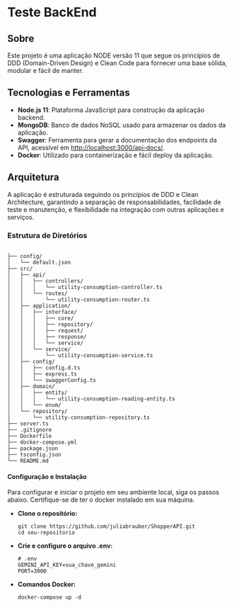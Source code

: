 # Teste BackEnd

## Sobre

Este projeto é uma aplicação NODE versão 11 que segue os princípios de DDD (Domain-Driven Design) e Clean Code para fornecer uma base sólida, modular e fácil de manter.

## Tecnologias e Ferramentas
- **Node.js 11**: Plataforma JavaScript para construção da aplicação backend.
- **MongoDB**: Banco de dados NoSQL usado para armazenar os dados da aplicação.
- **Swagger**: Ferramenta para gerar a documentação dos endpoints da API, acessível em [http://localhost:3000/api-docs/](http://localhost:3000/api-docs/).
- **Docker**: Utilizado para containerização e fácil deploy da aplicação.

## Arquitetura

A aplicação é estruturada seguindo os princípios de DDD e Clean Architecture, garantindo a separação de responsabilidades, facilidade de teste e manutenção, e flexibilidade na integração com outras aplicações e serviços.

### Estrutura de Diretórios

```plaintext

├── config/
│   └── default.json
├── src/
│   ├── api/
│   │   ├── controllers/
│   │   │   └── utility-consumption-controller.ts
│   │   └── routes/
│   │       └── utility-consumption-router.ts
│   ├── application/
│   │   ├── interface/
│   │   │   ├── core/
│   │   │   ├── repository/
│   │   │   ├── request/
│   │   │   ├── response/
│   │   │   └── service/
│   │   └── service/
│   │       └── utility-consumption-service.ts
│   ├── config/
│   │   ├── config.d.ts
│   │   ├── express.ts
│   │   └── swaggerConfig.ts
│   ├── domain/
│   │   ├── entity/
│   │   │   └── utility-consumption-reading-entity.ts
│   │   └── enum/
│   └── repository/
│       └── utility-consumption-repository.ts
├── server.ts
├── .gitignore
├── Dockerfile
├── docker-compose.yml
├── package.json
├── tsconfig.json
└── README.md 
```
#### Configuração e Instalação

Para configurar e iniciar o projeto em seu ambiente local, siga os passos abaixo. Certifique-se de ter o docker instalado em sua máquina.
- **Clone o repositório:**
	```
	git clone https://github.com/juliabrauber/ShopperAPI.git
	cd seu-repositorio	
	```
- **Crie e configure o arquivo .env:**
	```
	# .env
	GEMINI_API_KEY=sua_chave_gemini
	PORT=3000
	```
- **Comandos Docker:**
   ```docker
   docker-compose up -d
   ```
